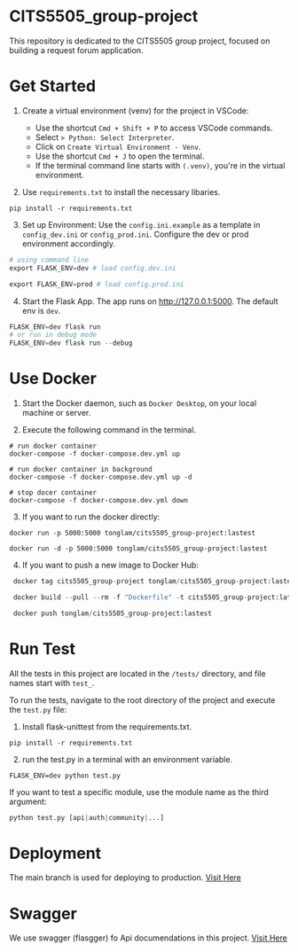 # CITS5505_group-project

This repository is dedicated to the CITS5505 group project, focused on building a request forum application.

# Get Started

1. Create a virtual environment (venv) for the project in VSCode:

   - Use the shortcut `Cmd + Shift + P` to access VSCode commands.
   - Select `> Python: Select Interpreter`.
   - Click on `Create Virtual Environment - Venv`.
   - Use the shortcut `Cmd + J` to open the terminal.
   - If the terminal command line starts with `(.venv)`, you're in the virtual environment.

2. Use `requirements.txt` to install the necessary libaries.

```shell
pip install -r requirements.txt
```

3. Set up Environment: Use the `config.ini.example` as a template in `config_dev.ini` or `config_prod.ini`. Configure the dev or prod environment accordingly.

```python
# using command line
export FLASK_ENV=dev # load config.dev.ini

export FLASK_ENV=prod # load config.prod.ini
```

4. Start the Flask App. The app runs on http://127.0.0.1:5000. The default env is `dev`.

```python
FLASK_ENV=dev flask run
# or run in debug mode
FLASK_ENV=dev flask run --debug
```

# Use Docker

1. Start the Docker daemon, such as `Docker Desktop`, on your local machine or server.

2. Execute the following command in the terminal.

```shell
# run docker container
docker-compose -f docker-compose.dev.yml up

# run docker container in background
docker-compose -f docker-compose.dev.yml up -d

# stop docer container
docker-compose -f docker-compose.dev.yml down
```

3. If you want to run the docker directly:

```shell
docker run -p 5000:5000 tonglam/cits5505_group-project:lastest

docker run -d -p 5000:5000 tonglam/cits5505_group-project:lastest
```

4. If you want to push a new image to Docker Hub:

```python
 docker tag cits5505_group-project tonglam/cits5505_group-project:lastest

 docker build --pull --rm -f "Dockerfile" -t cits5505_group-project:latest "."

 docker push tonglam/cits5505_group-project:lastest
```

# Run Test

All the tests in this project are located in the `/tests/` directory, and file names start with `test_`.

To run the tests, navigate to the root directory of the project and execute the `test.py` file:

1. Install flask-unittest from the requirements.txt.

```shell
pip install -r requirements.txt
```

2. run the test.py in a terminal with an environment variable.

```shell
FLASK_ENV=dev python test.py
```

If you want to test a specific module, use the module name as the third argument:

```python
python test.py [api|auth|community|...]
```

# Deployment

The main branch is used for deploying to production. [Visit Here](https://letletme.cc)

# Swagger

We use swagger (flasgger) fo Api documendations in this project. [Visit Here](https://letletme.cc/apidocs/)
